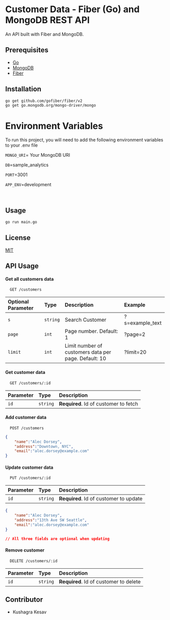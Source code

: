 
# Customer Data - Fiber (Go) and MongoDB REST API

An API built with Fiber and MongoDB.

## Prerequisites

- [Go](https://golang.org/dl/)
- [MongoDB](https://www.mongodb.com/try/download/community)
- [Fiber](https://gofiber.io/)

## Installation

```bash
go get github.com/gofiber/fiber/v2
go get go.mongodb.org/mongo-driver/mongo
```

# Environment Variables

To run this project, you will need to add the following environment variables to your .env file

`MONGO_URI`= Your MongoDB URI

`DB`=sample_analytics

`PORT`=3001

`APP_ENV`=development

<br>

## Usage

```bash
go run main.go
```

## License

[MIT](https://choosealicense.com/licenses/mit/)



## API Usage

#### Get all customers data

```http
  GET /customers
```

| Optional Parameter | Type     | Description                                        | Example       |
| :----------------- | :------- | :------------------------------------------------- | :------------ |
| `s`                | `string` | Search Customer                  | ?s=example_text |
| `page`             | `int`	| Page number. Default: 1                            | ?page=2       |
| `limit`	     | `int`    | Limit number of customers data per page. Default: 10 | ?limit=20     |

#### Get customer data

```http
  GET /customers/:id
```

| Parameter | Type     | Description                       |
| :-------- | :------- | :-------------------------------- |
| `id`      | `string` | **Required**. Id of customer to fetch |


#### Add customer data

```http
  POST /customers
```


```json
{
	"name":"Alec Dorsey",
    "address":"Downtown, NYC",
    "email":"alec.dorsey@example.com"
}
```

#### Update customer data

```http
  PUT /customers/:id
```

| Parameter | Type     | Description                       |
| :-------- | :------- | :-------------------------------- |
| `id`      | `string` | **Required**. Id of customer to update |


```json
{
	"name":"Alec Dorsey",
    "address":"13th Ave SW Seattle",
    "email":"alec.dorsey@example.com"
}

// All three fields are optional when updating
```

#### Remove customer

```http
  DELETE /customers/:id
```

| Parameter | Type     | Description                       |
| :-------- | :------- | :-------------------------------- |
| `id`      | `string` | **Required**. Id of customer to delete |



## Contributor

- Kushagra Kesav
